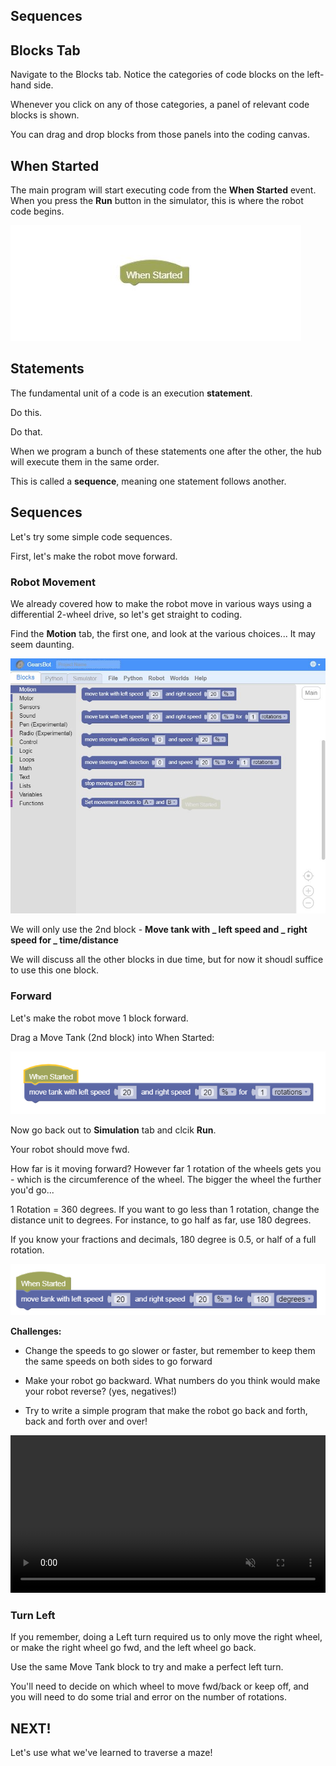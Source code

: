 Sequences
---

## Blocks Tab

Navigate to the Blocks tab.
Notice the categories of code blocks on the left-hand side.

Whenever you click on any of those categories, a panel of relevant code blocks is shown.

You can drag and drop blocks from those panels into the coding canvas.

## When Started

The main program will start executing code from the **When Started** event.  When you press the **Run** button in the simulator, this is where the robot code begins.

![](images/whenStarted.jpg)

## Statements

The fundamental unit of a code is an execution **statement**.  

Do this.  

Do that.  

When we program a bunch of these statements one after the other, the hub will execute them in the same order.  

This is called a **sequence**, meaning one statement follows another.

## Sequences

Let's try some simple code sequences.

First, let's make the robot move forward.

### Robot Movement

We already covered how to make the robot move in various ways using a differential 2-wheel drive, so let's get straight to coding.

Find the **Motion** tab, the first one, and look at the various choices... It may seem daunting.

![](images/motion.JPG)

We will only use the 2nd block - **Move tank with _ left  speed and _ right speed for _ time/distance**

We will discuss all the other blocks in due time, but for now it shoudl suffice to use this one block.

### Forward

Let's make the robot move 1 block forward.

Drag a Move Tank (2nd block) into When Started:

![](images/tankfwd.png)

Now go back out to **Simulation** tab and clcik **Run**.

Your robot should move fwd.

How far is it moving forward?  However far 1 rotation of the wheels gets you - which is the circumference of the wheel.  The bigger the wheel the further you'd go...

1 Rotation = 360 degrees.  If you want to go less than 1 rotation, change the distance unit to degrees.  For instance, to go half as far, use 180 degrees.

If you know your fractions and decimals, 180 degree is 0.5, or half of a full rotation.

![](images/tankfwdDegrees.png)

**Challenges:**

- Change the speeds to go slower or faster, but remember to keep them the same speeds on both sides to go forward

- Make your robot go backward.  What numbers do you think would make your robot reverse?  (yes, negatives!)

- Try to write a simple program that make the robot go back and forth, back and forth over and over!

<video autoplay muted loop width=100% height="auto">
  <source src="images/backandforth.mp4" type="video/mp4">
</video>

### Turn Left

If you remember, doing a Left turn required us to only move the right wheel, or make the right wheel go fwd, and the left wheel go back.

Use the same Move Tank block to try and make a perfect left turn.  

You'll need to decide on which wheel to move fwd/back or keep off, and you will need to do some trial and error on the number of rotations.

## NEXT!

Let's use what we've learned to traverse a maze!


